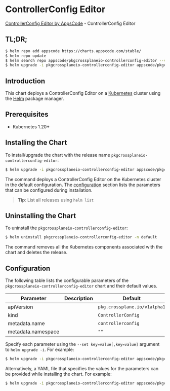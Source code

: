 # ControllerConfig Editor

[ControllerConfig Editor by AppsCode](https://appscode.com) - ControllerConfig Editor

## TL;DR;

```bash
$ helm repo add appscode https://charts.appscode.com/stable/
$ helm repo update
$ helm search repo appscode/pkgcrossplaneio-controllerconfig-editor --version=v0.21.0
$ helm upgrade -i pkgcrossplaneio-controllerconfig-editor appscode/pkgcrossplaneio-controllerconfig-editor -n default --create-namespace --version=v0.21.0
```

## Introduction

This chart deploys a ControllerConfig Editor on a [Kubernetes](http://kubernetes.io) cluster using the [Helm](https://helm.sh) package manager.

## Prerequisites

- Kubernetes 1.20+

## Installing the Chart

To install/upgrade the chart with the release name `pkgcrossplaneio-controllerconfig-editor`:

```bash
$ helm upgrade -i pkgcrossplaneio-controllerconfig-editor appscode/pkgcrossplaneio-controllerconfig-editor -n default --create-namespace --version=v0.21.0
```

The command deploys a ControllerConfig Editor on the Kubernetes cluster in the default configuration. The [configuration](#configuration) section lists the parameters that can be configured during installation.

> **Tip**: List all releases using `helm list`

## Uninstalling the Chart

To uninstall the `pkgcrossplaneio-controllerconfig-editor`:

```bash
$ helm uninstall pkgcrossplaneio-controllerconfig-editor -n default
```

The command removes all the Kubernetes components associated with the chart and deletes the release.

## Configuration

The following table lists the configurable parameters of the `pkgcrossplaneio-controllerconfig-editor` chart and their default values.

|     Parameter      | Description |                 Default                 |
|--------------------|-------------|-----------------------------------------|
| apiVersion         |             | <code>pkg.crossplane.io/v1alpha1</code> |
| kind               |             | <code>ControllerConfig</code>           |
| metadata.name      |             | <code>controllerconfig</code>           |
| metadata.namespace |             | <code>""</code>                         |


Specify each parameter using the `--set key=value[,key=value]` argument to `helm upgrade -i`. For example:

```bash
$ helm upgrade -i pkgcrossplaneio-controllerconfig-editor appscode/pkgcrossplaneio-controllerconfig-editor -n default --create-namespace --version=v0.21.0 --set apiVersion=pkg.crossplane.io/v1alpha1
```

Alternatively, a YAML file that specifies the values for the parameters can be provided while
installing the chart. For example:

```bash
$ helm upgrade -i pkgcrossplaneio-controllerconfig-editor appscode/pkgcrossplaneio-controllerconfig-editor -n default --create-namespace --version=v0.21.0 --values values.yaml
```
